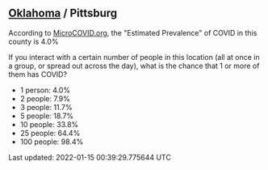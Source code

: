 
## [Oklahoma](/united-states/oklahoma) / Pittsburg

According to [MicroCOVID.org](http://microcovid.org),
the "Estimated Prevalence" of COVID in this county is 4.0%

If you interact with a certain number of people in this location
(all at once in a group, or spread out across the day), what is the chance that
1 or more of them has COVID?

- 1 person: 4.0%
- 2 people: 7.9%
- 3 people: 11.7%
- 5 people: 18.7%
- 10 people: 33.8%
- 25 people: 64.4%
- 100 people: 98.4%

Last updated: 2022-01-15 00:39:29.775644 UTC
